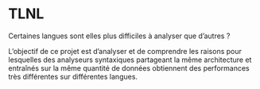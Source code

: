 # TLNL

Certaines langues sont elles plus difficiles à analyser que d’autres ?

L’objectif de ce projet est d’analyser et de comprendre les raisons pour
lesquelles des analyseurs syntaxiques partageant la même architecture et entraînés sur la même quantité de données obtiennent des performances très différentes sur différentes langues.
